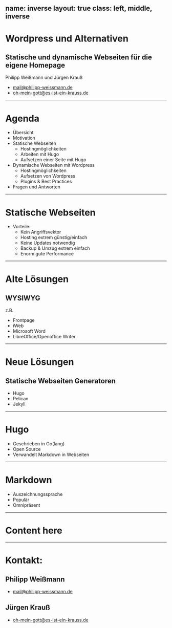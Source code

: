 name: inverse
layout: true
class: left, middle, inverse
---
# Wordpress und Alternativen
## Statische und dynamische Webseiten für die eigene Homepage

Philipp Weißmann und Jürgen Krauß

- [mail@philipp-weissmann.de](mailto:mail@philipp-weissmann.de)
- [oh-mein-gott@es-ist-ein-krauss.de](mailto:oh-mein-gott@es-ist-ein-krauss.de)
---
# Agenda
* Übersicht
* Motivation
* Statische Webseiten
  * Hostingmöglichkeiten
  * Arbeiten mit Hugo
  * Aufsetzen einer Seite mit Hugo
* Dynamische Webseiten mit Wordpress
  * Hostingmöglichkeiten
  * Aufsetzen von Wordpress
  * Plugins & Best Practices
* Fragen und Antworten

---
# Statische Webseiten
* Vorteile:
  * Kein Angriffsvektor
  * Hosting extrem günstig/einfach
  * Keine Updates notwendig
  * Backup & Umzug extrem einfach
  * Enorm gute Performance
---
# Alte Lösungen
## WYSIWYG
z.B.
* Frontpage
* iWeb
* Microsoft Word
* LibreOffice/Openoffice Writer

---
# Neue Lösungen
## Statische Webseiten Generatoren
* Hugo
* Pelican
* Jekyll

---
# Hugo
* Geschrieben in Go(lang)
* Open Source
* Verwandelt Markdown in Webseiten

---
# Markdown
* Auszeichnungssprache
* Populär
* Omnipräsent

---
# Content here
---

# Kontakt:
## Philipp Weißmann
- [mail@philipp-weissmann.de](mail@philipp-weissmann.de)

## Jürgen Krauß
- [oh-mein-gott@es-ist-ein-krauss.de](mailto:oh-mein-gott@es-ist-ein-krauss.de)
